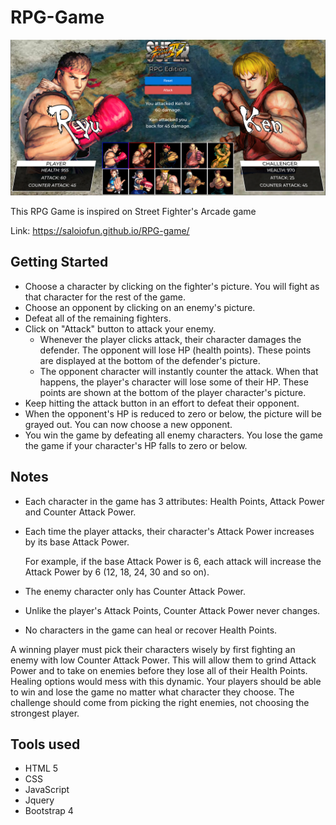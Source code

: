 # RPG-Game

![Demo](assets/images/demo.png)

This RPG Game is inspired on Street Fighter's Arcade game

Link: https://saloiofun.github.io/RPG-game/

## Getting Started

* Choose a character by clicking on the fighter's picture. You will fight as that character for the rest of the game.
* Choose an opponent by clicking on an enemy's picture.
* Defeat all of the remaining fighters.
* Click on "Attack" button to attack your enemy.
    * Whenever the player clicks attack, their character damages the defender. The opponent will lose HP (health points). These points are displayed at the bottom of the defender's picture.
    * The opponent character will instantly counter the attack. When that happens, the player's character will lose some of their HP. These points are shown at the bottom of the player character's picture.
* Keep hitting the attack button in an effort to defeat their opponent.
* When the opponent's HP is reduced to zero or below, the picture will be grayed out. You can now choose a new opponent.
* You win the game by defeating all enemy characters. You lose the game the game if your character's HP falls to zero or below.

## Notes

* Each character in the game has 3 attributes: Health Points, Attack Power and Counter Attack Power.

* Each time the player attacks, their character's Attack Power increases by its base Attack Power.

  For example, if the base Attack Power is 6, each attack will increase the Attack Power by 6 (12, 18, 24, 30 and so on).

* The enemy character only has Counter Attack Power.

* Unlike the player's Attack Points, Counter Attack Power never changes.

* No characters in the game can heal or recover Health Points.

A winning player must pick their characters wisely by first fighting an enemy with low Counter Attack Power. This will allow them to grind Attack Power and to take on enemies before they lose all of their Health Points. Healing options would mess with this dynamic.
Your players should be able to win and lose the game no matter what character they choose. The challenge should come from picking the right enemies, not choosing the strongest player.

## Tools used

* HTML 5
* CSS
* JavaScript
* Jquery
* Bootstrap 4
